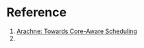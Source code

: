 # Reference

1. [Arachne: Towards Core-Aware Scheduling](https://github.com/PlatformLab/Arachne)
1. []()

